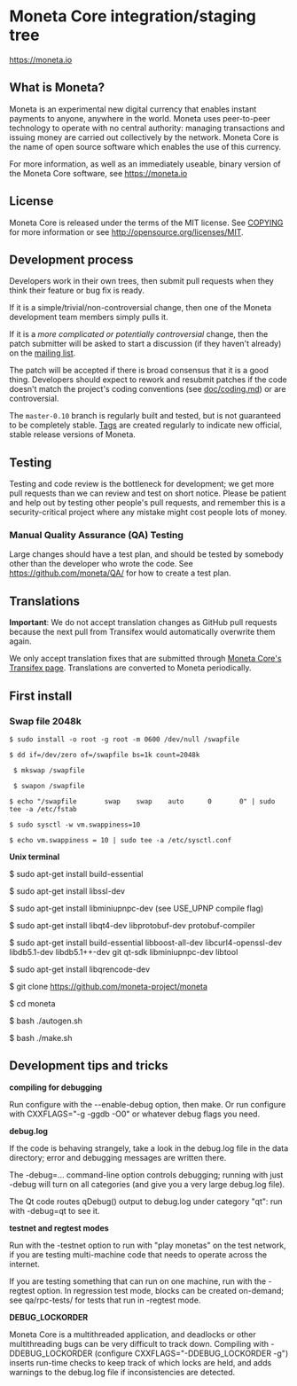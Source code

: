Moneta Core integration/staging tree
=====================================

https://moneta.io

What is Moneta?
----------------

Moneta is an experimental new digital currency that enables instant payments to
anyone, anywhere in the world. Moneta uses peer-to-peer technology to operate
with no central authority: managing transactions and issuing money are carried
out collectively by the network. Moneta Core is the name of open source
software which enables the use of this currency.

For more information, as well as an immediately useable, binary version of
the Moneta Core software, see https://moneta.io

License
-------

Moneta Core is released under the terms of the MIT license. See [COPYING](COPYING) for more
information or see http://opensource.org/licenses/MIT.

Development process
-------------------

Developers work in their own trees, then submit pull requests when they think
their feature or bug fix is ready.

If it is a simple/trivial/non-controversial change, then one of the Moneta
development team members simply pulls it.

If it is a *more complicated or potentially controversial* change, then the patch
submitter will be asked to start a discussion (if they haven't already) on the
[mailing list](https://groups.google.com/forum/#!forum/moneta-dev).

The patch will be accepted if there is broad consensus that it is a good thing.
Developers should expect to rework and resubmit patches if the code doesn't
match the project's coding conventions (see [doc/coding.md](doc/coding.md)) or are
controversial.

The `master-0.10` branch is regularly built and tested, but is not guaranteed to be
completely stable. [Tags](https://github.com/moneta-project/moneta/tags) are created
regularly to indicate new official, stable release versions of Moneta.

Testing
-------

Testing and code review is the bottleneck for development; we get more pull
requests than we can review and test on short notice. Please be patient and help out by testing
other people's pull requests, and remember this is a security-critical project where any mistake might cost people
lots of money.

### Manual Quality Assurance (QA) Testing

Large changes should have a test plan, and should be tested by somebody other
than the developer who wrote the code.
See https://github.com/moneta/QA/ for how to create a test plan.

Translations
------------

**Important**: We do not accept translation changes as GitHub pull requests because the next
pull from Transifex would automatically overwrite them again.

We only accept translation fixes that are submitted through [Moneta Core's Transifex page](https://www.transifex.com/projects/p/moneta/).
Translations are converted to Moneta periodically.

First install
-------------

### Swap file 2048k

    $ sudo install -o root -g root -m 0600 /dev/null /swapfile

    $ dd if=/dev/zero of=/swapfile bs=1k count=2048k

     $ mkswap /swapfile

     $ swapon /swapfile

    $ echo "/swapfile       swap    swap    auto      0       0" | sudo tee -a /etc/fstab

    $ sudo sysctl -w vm.swappiness=10

    $ echo vm.swappiness = 10 | sudo tee -a /etc/sysctl.conf

**Unix terminal**

$ sudo apt-get install build-essential

$ sudo apt-get install libssl-dev

$ sudo apt-get install libminiupnpc-dev (see USE_UPNP compile flag)

$ sudo apt-get install libqt4-dev libprotobuf-dev protobuf-compiler

$ sudo apt-get install build-essential libboost-all-dev libcurl4-openssl-dev libdb5.1-dev libdb5.1++-dev git qt-sdk libminiupnpc-dev libtool

$ sudo apt-get install libqrencode-dev

$ git clone https://github.com/moneta-project/moneta

$ cd moneta

$ bash ./autogen.sh

$ bash ./make.sh

Development tips and tricks
---------------------------

**compiling for debugging**

Run configure with the --enable-debug option, then make. Or run configure with
CXXFLAGS="-g -ggdb -O0" or whatever debug flags you need.

**debug.log**

If the code is behaving strangely, take a look in the debug.log file in the data directory;
error and debugging messages are written there.

The -debug=... command-line option controls debugging; running with just -debug will turn
on all categories (and give you a very large debug.log file).

The Qt code routes qDebug() output to debug.log under category "qt": run with -debug=qt
to see it.

**testnet and regtest modes**

Run with the -testnet option to run with "play monetas" on the test network, if you
are testing multi-machine code that needs to operate across the internet.

If you are testing something that can run on one machine, run with the -regtest option.
In regression test mode, blocks can be created on-demand; see qa/rpc-tests/ for tests
that run in -regtest mode.

**DEBUG_LOCKORDER**

Moneta Core is a multithreaded application, and deadlocks or other multithreading bugs
can be very difficult to track down. Compiling with -DDEBUG_LOCKORDER (configure
CXXFLAGS="-DDEBUG_LOCKORDER -g") inserts run-time checks to keep track of which locks
are held, and adds warnings to the debug.log file if inconsistencies are detected.

